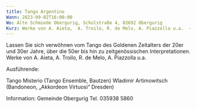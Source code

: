 ```yaml
---
title: Tango Argentino
Wann: 2023-09-02T16:00:00
Wo: Alte Schmiede Obergurig, Schulstraße 4, 02692 Obergurig
Kurz: Werke von A. Aieta,  A. Troilo, R. de Melo, A. Piazzolla u.a.  - Tango Misterio (Tango Ensemble, Bautzen)  - Wladimir Artimowitsch (Bandoneon/Bajan, „Akkordeon Virtuosi“ Dresden)
---
```


Lassen Sie sich verwöhnen vom Tango des Goldenen Zeitalters der 20er und 30er Jahre, über die 50er bis hin zu zeitgenössischen Interpretationen. 
Werke von A. Aieta,  A. Troilo, R. de Melo, A. Piazzolla u.a. 

Ausführende:

Tango Misterio (Tango Ensemble, Bautzen) 
Wladimir Artimowitsch (Bandoneon, „Akkordeon Virtuosi“ Dresden) 


Information:
		Gemeinde Obergurig 
Tel. 035938 5860